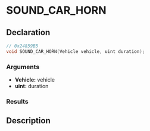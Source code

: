 # SOUND_CAR_HORN

## Declaration
```cpp
// 0x24859B5
void SOUND_CAR_HORN(Vehicle vehicle, uint duration);
```

### Arguments
- **Vehicle:** vehicle
- **uint:** duration

### Results

## Description
